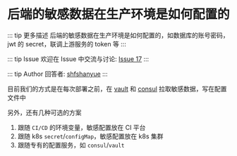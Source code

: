 # 后端的敏感数据在生产环境是如何配置的

::: tip 更多描述 
 后端的敏感数据在生产环境是如何配置的，如数据库的账号密码，jwt 的 secret，联调上游服务的 token 等 
:::

::: tip Issue 
 欢迎在 Issue 中交流与讨论: [Issue 17](https://github.com/shfshanyue/Daily-Question/issues/17) 
:::

::: tip Author 
回答者: [shfshanyue](https://github.com/shfshanyue) 
:::

目前我们的方式是在每次部署之前，在 [vault](https://github.com/hashicorp/vault) 和 [consul](https://github.com/hashicorp/consul) 拉取敏感数据，写在配置文件中

另外，还有几种可选的方案

1. 跟随 `CI/CD` 的环境变量，敏感配置放在 CI 平台
1. 跟随 k8s `secret`/`configMap`，敏感配置放在 k8s 集群
1. 跟随专有的配置服务，如 `consul`/`vault`